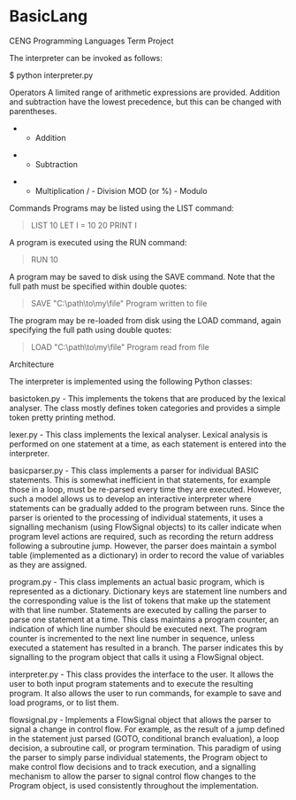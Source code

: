 # BasicLang
CENG Programming Languages Term Project

The interpreter can be invoked as follows:

  $ python interpreter.py

Operators
  A limited range of arithmetic expressions are provided. Addition and subtraction have the lowest precedence, but this can be changed with parentheses.
  
  + - Addition
  - - Subtraction
  * - Multiplication
  / - Division
  MOD (or %) - Modulo

Commands
  Programs may be listed using the LIST command:
  
  > LIST
  10 LET I = 10
  20 PRINT I
  >
  
  A program is executed using the RUN command:
  
  > RUN
  10
  >
  A program may be saved to disk using the SAVE command. Note that the full path must be specified within double quotes:
  
  > SAVE "C:\path\to\my\file"
  Program written to file
  >
  The program may be re-loaded from disk using the LOAD command, again specifying the full path using double quotes:
  
  > LOAD "C:\path\to\my\file"
  Program read from file
  >
  
Architecture

The interpreter is implemented using the following Python classes:

  basictoken.py - This implements the tokens that are produced by the lexical analyser. The class mostly defines token categories and provides a simple token pretty printing method.
  
  lexer.py - This class implements the lexical analyser. Lexical analysis is performed on one statement at a time, as each statement is entered into the interpreter.
  
  basicparser.py - This class implements a parser for individual BASIC statements. This is somewhat inefficient in that statements, for example those in a loop, must be re-parsed every time they are executed. However, such a model allows us to develop an interactive interpreter where statements can be gradually added to the program between runs. Since the parser is oriented to the processing of individual statements, it uses a signalling mechanism (using FlowSignal objects) to its caller indicate when program level actions are required, such as recording the return address following a subroutine jump. However, the parser does maintain a symbol table (implemented as a dictionary) in order to record the value of variables as they are assigned.
  
  program.py - This class implements an actual basic program, which is represented as a dictionary. Dictionary keys are statement line numbers and the corresponding value is the list of tokens that make up the statement with that line number. Statements are executed by calling the parser to parse one statement at a time. This class maintains a program counter, an indication of which line number should be executed next. The program counter is incremented to the next line number in sequence, unless executed a statement has resulted in a branch. The parser indicates this by signalling to the program object that calls it using a FlowSignal object.
  
  interpreter.py - This class provides the interface to the user. It allows the user to both input program statements and to execute the resulting program. It also allows the user to run commands, for example to save and load programs, or to list them.
  
  flowsignal.py - Implements a FlowSignal object that allows the parser to signal a change in control flow. For example, as the result of a jump defined in the statement just parsed (GOTO, conditional branch evaluation), a loop decision, a subroutine call, or program termination. This paradigm of using the parser to simply parse individual statements, the Program object to make control flow decisions and to track execution, and a signalling mechanism to allow the parser to signal control flow changes to the Program object, is used consistently throughout the implementation.
  
